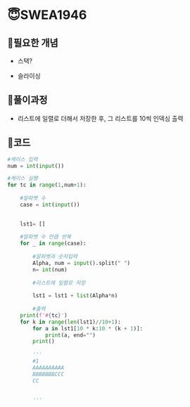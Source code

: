 # 😇SWEA1946

## 👺필요한 개념

- 스택?

- 슬라이싱

## 👺풀이과정

- 리스트에 일렬로 더해서 저장한 후, 그 리스트를 10씩 인덱싱 출력

## 👺코드

```python
#케이스 입력
num = int(input())

#케이스 실행
for tc in range(1,num+1):
    
    #알파벳 수
    case = int(input())

   
    lst1= []
    
    #알파벳 수 만큼 반복
    for _ in range(case):
        
        #알파벳과 숫자입력
        Alpha, num = input().split(" ")
        n= int(num)
        
        #리스트에 일렬로 저장
        
        lst1 = lst1 + list(Alpha*n)
        
		#출력
    print(f'#{tc}')
    for k in range(len(lst1)//10+1):
        for a in lst1[10 * k:10 * (k + 1)]:
            print(a, end="")
        print()
        
        '''
        #1
        AAAAAAAAAA
        BBBBBBBCCC
        CC
        
        
        '''


```

